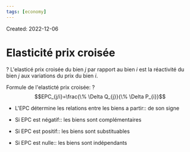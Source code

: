 ```yaml
---
tags: [economy] 
---
```

Created: 2022-12-06

# Elasticité prix croisée
?
L'elasticé prix croisée du bien $j$ par rapport au bien $i$ est la réactivité du bien $j$ aux variations du prix du bien $i$.
<!--SR:!2023-03-15,60,250-->

Formule de l'elasticté prix croisée:
?
$$EPC_{j/i}=\frac{\% \Delta Q_{j}}{\% \Delta P_{i}}$$
<!--SR:!2023-01-19,28,250-->

- L'EPC détermine les relations entre les biens a partir:: de son signe
<!--SR:!2023-02-09,34,210-->
- Si EPC est négatif:: les biens sont complémentaires
<!--SR:!2023-03-06,54,250-->
- Si EPC est positif:: les biens sont substituables
<!--SR:!2023-03-01,52,250-->
- Si EPC est nulle:: les biens sont indépendants
<!--SR:!2023-03-25,68,250-->